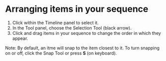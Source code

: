 # Arranging items in your sequence

1. Click within the Timeline panel to select it.
2. In the Tool panel, choose the Selection Tool \(black arrow\).
3. Click and drag items in your sequence to change the order in which they appear. 

Note: By default, an itme will snap to the item closest to it. To turn snapping on or off, click the Snap Tool or press **S** \(on keyboard\).


